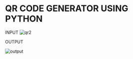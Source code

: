 # QR CODE GENERATOR USING PYTHON 
INPUT
![qr2](https://user-images.githubusercontent.com/110478082/186924025-db3019cb-524a-4030-b14c-e75562330895.JPG)

OUTPUT

![output](https://user-images.githubusercontent.com/110478082/186924140-9b6085ac-716e-4478-8dcd-f32ff0ce3bc0.jpg)
